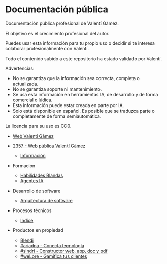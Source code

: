 # Documentación pública

Documentación pública profesional de Valentí Gàmez.

El objetivo es el crecimiento profesional del autor.

Puedes usar esta información para tu propio uso o decidir si te interesa colaborar profesionalmente con Valentí.

Todo el contenido subido a este repositorio ha estado validado por Valentí.

Advertencias:
* No se garantiza que la información sea correcta, completa o actualizada.
* No se garantiza soporte ni mantenimiento.
* Se usa esta información en herramientas IA, de desarrollo y de forma comercial o lúdica.
* Esta información puede estar creada en parte por IA.
* Solo está disponible en español. Es posible que se traduzca parte o completamente de forma semiautomática.

La licencia para su uso es CC0.

* [Web Valentí Gàmez](https://valentigamez.com)

* [2357 - Web pública Valentí Gàmez](https://2357.io)
    * [Información](/2357/)

* Formación
    * [Habilidades Blandas](/habilidades_blandas/)
    * [Agentes IA](/agentes_ia/)

* Desarrollo de software
    * [Arquitectura de software](/arquitectura_software/)

* Procesos técnicos
    * [Índice](/procesos_tecnicos/)

* Productos en propiedad
    * [Blendi](https://blendi.es)
    * [#ariadna - Conecta tecnología](/ariadna/)
    * [#sindri - Constructor web, app, doc y pdf](/sindri/)
    * [#weLore - Gamifica tus clientes](https://welore.io)
